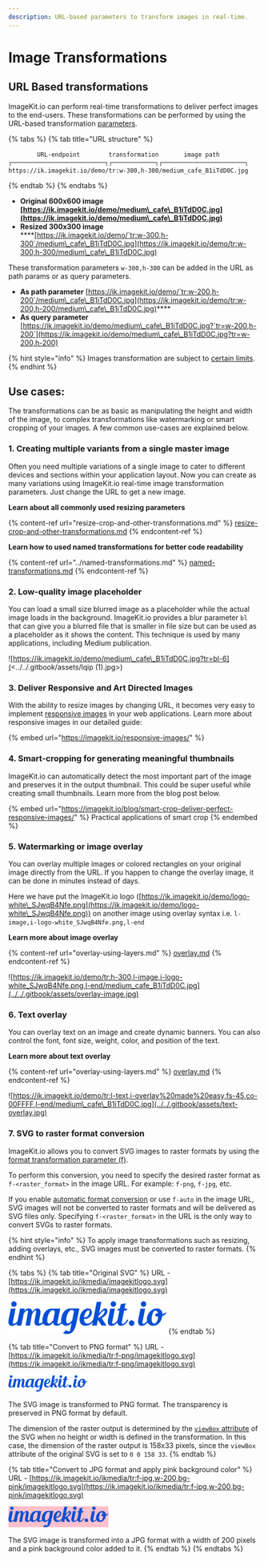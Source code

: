 ```yaml
---
description: URL-based parameters to transform images in real-time.
---
```


# Image Transformations

## URL Based transformations

ImageKit.io can perform real-time transformations to deliver perfect images to the end-users. These transformations can be performed by using the URL-based transformation [parameters](resize-crop-and-other-transformations.md).&#x20;

{% tabs %}
{% tab title="URL structure" %}
```markup
        URL-endpoint        transformation       image path                                    
┌──────────────────────────┐┌────────────┐┌───────────────────────┐
https://ik.imagekit.io/demo/tr:w-300,h-300/medium_cafe_B1iTdD0C.jpg
```
{% endtab %}
{% endtabs %}

* **Original 600x600 image**\
  ****[https://ik.imagekit.io/demo/medium\_cafe\_B1iTdD0C.jpg](https://ik.imagekit.io/demo/medium\_cafe\_B1iTdD0C.jpg)****
* **Resized 300x300 image**\
  ****[https://ik.imagekit.io/demo/`tr:w-300,h-300`/medium\_cafe\_B1iTdD0C.jpg](https://ik.imagekit.io/demo/tr:w-300,h-300/medium\_cafe\_B1iTdD0C.jpg)

These transformation parameters `w-300,h-300` can be added in the URL as path params or as query parameters.

* **As path parameter** [https://ik.imagekit.io/demo/`tr:w-200,h-200`/medium\_cafe\_B1iTdD0C.jpg](https://ik.imagekit.io/demo/tr:w-200,h-200/medium\_cafe\_B1iTdD0C.jpg)****
* **As query parameter** [https://ik.imagekit.io/demo/medium\_cafe\_B1iTdD0C.jpg?`tr=w-200,h-200`](https://ik.imagekit.io/demo/medium\_cafe\_B1iTdD0C.jpg?tr=w-200,h-200)

{% hint style="info" %}
Images transformation are subject to [certain limits](../../limits-and-troubleshooting/limits.md#image-limits).
{% endhint %}

## Use cases:

The transformations can be as basic as manipulating the height and width of the image, to complex transformations like watermarking or smart cropping of your images. A few common use-cases are explained below.

### 1. Creating multiple variants from a single master image

Often you need multiple variations of a single image to cater to different devices and sections within your application layout. Now you can create as many variations using ImageKit.io real-time image transformation parameters. Just change the URL to get a new image.

**Learn about all commonly used resizing parameters**

{% content-ref url="resize-crop-and-other-transformations.md" %}
[resize-crop-and-other-transformations.md](resize-crop-and-other-transformations.md)
{% endcontent-ref %}

**Learn how to used named transformations for better code readability**

{% content-ref url="../named-transformations.md" %}
[named-transformations.md](../named-transformations.md)
{% endcontent-ref %}

### 2. Low-quality image placeholder&#x20;

You can load a small size blurred image as a placeholder while the actual image loads in the background. ImageKit.io provides a blur parameter `bl` that can give you a blurred file that is smaller in file size but can be used as a placeholder as it shows the content. This technique is used by many applications, including Medium publication.

![https://ik.imagekit.io/demo/medium\_cafe\_B1iTdD0C.jpg?tr=bl-6](<../../.gitbook/assets/lqip (1).jpg>)

### 3. Deliver Responsive and Art Directed Images

With the ability to resize images by changing URL, it becomes very easy to implement [responsive images](https://imagekit.io/responsive-images/) in your web applications. Learn more about responsive images in our detailed guide:

{% embed url="https://imagekit.io/responsive-images/" %}

### 4. Smart-cropping for generating meaningful thumbnails

ImageKit.io can automatically detect the most important part of the image and preserves it in the output thumbnail. This could be super useful while creating small thumbnails. Learn more from the blog post below.

{% embed url="https://imagekit.io/blog/smart-crop-deliver-perfect-responsive-images/" %}
Practical applications of smart crop
{% endembed %}

### 5. Watermarking or image overlay

You can overlay multiple images or colored rectangles on your original image directly from the URL. If you happen to change the overlay image, it can be done in minutes instead of days.

Here we have put the ImageKit.io logo ([https://ik.imagekit.io/demo/logo-white\_SJwqB4Nfe.png](https://ik.imagekit.io/demo/logo-white\_SJwqB4Nfe.png)) on another image using overlay syntax i.e. `l-image,i-logo-white_SJwqB4Nfe.png,l-end`

**Learn more about image overlay**

{% content-ref url="overlay-using-layers.md" %}
[overlay.md](overlay-using-layers.md)
{% endcontent-ref %}

![https://ik.imagekit.io/demo/tr:h-300,l-image,i-logo-white_SJwqB4Nfe.png,l-end/medium_cafe_B1iTdD0C.jpg](../../.gitbook/assets/overlay-image.jpg)

### 6. Text overlay

You can overlay text on an image and create dynamic banners. You can also control the font, font size, weight, color, and position of the text.

**Learn more about text overlay**

{% content-ref url="overlay-using-layers.md" %}
[overlay.md](overlay-using-layers.md)
{% endcontent-ref %}

![https://ik.imagekit.io/demo/tr:l-text,i-overlay%20made%20easy,fs-45,co-00FFFF,l-end/medium\_cafe\_B1iTdD0C.jpg](../../.gitbook/assets/text-overlay.jpg)


### 7. SVG to raster format conversion

ImageKit.io allows you to convert SVG images to raster formats by using the [format transformation parameter (f)](../image-transformations/resize-crop-and-other-transformations.md#format---f).

To perform this conversion, you need to specify the desired raster format as `f-<raster_format>` in the image URL. For example: `f-png`, `f-jpg`, etc.

If you enable [automatic format conversion](../image-optimization/automatic-image-format-conversion.md) or use `f-auto` in the image URL, SVG images will not be converted to raster formats and will be delivered as SVG files only. Specifying `f-<raster_format>` in the URL is the only way to convert SVGs to raster formats.

{% hint style="info" %}
To apply image transformations such as resizing, adding overlays, etc., SVG images must be converted to raster formats.
{% endhint %}

{% tabs %}
{% tab title="Original SVG" %}
URL - [https://ik.imagekit.io/ikmedia/imagekitlogo.svg](https://ik.imagekit.io/ikmedia/imagekitlogo.svg)

![SVG image](../../.gitbook/assets/imagekitlogo.svg)
{% endtab %}

{% tab title="Convert to PNG format" %}
URL - [https://ik.imagekit.io/ikmedia/tr:f-png/imagekitlogo.svg](https://ik.imagekit.io/ikmedia/tr:f-png/imagekitlogo.svg)

![PNG conversion of imagekit logo](../../.gitbook/assets/imagekitlogo.svg.png)

The SVG image is transformed to PNG format. The transparency is preserved in PNG format by default.

The dimension of the raster output is determined by the [`viewBox` attribute](https://developer.mozilla.org/en-US/docs/Web/SVG/Attribute/viewBox) of the SVG when no height or width is defined in the transformation. In this case, the dimension of the raster output is 158x33 pixels, since the `viewBox` attribute of the original SVG is set to `0 0 158 33`.
{% endtab %}

{% tab title="Convert to JPG format and apply pink background color" %}
URL - [https://ik.imagekit.io/ikmedia/tr:f-jpg,w-200,bg-pink/imagekitlogo.svg](https://ik.imagekit.io/ikmedia/tr:f-jpg,w-200,bg-pink/imagekitlogo.svg)

![JPG conversion of imagekit logo with pink background](../../.gitbook/assets/imagekitlogo.svg.pink.jpg)

The SVG image is transformed into a JPG format with a width of 200 pixels and a pink background color added to it.
{% endtab %}
{% endtabs %}